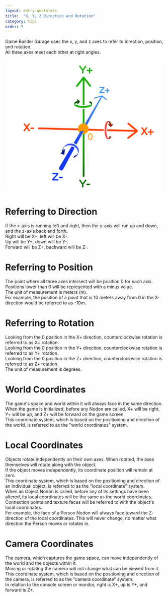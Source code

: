 ```yaml
---
layout: entry-quoteless
title:  "X, Y, Z Direction and Rotation"
category: tips
order: 9
---
```

<p>Game Builder Garage uses the x, y, and z axes to refer to direction, position, and rotation.<br />All three axes meet each other at right angles.<br /></p>
<p>
  <span class="embedded-file-wrapper ">
    <img src="/assets/nodopedia/img/axes.svg" class="embedded-image" />
  </span>
</p>
<h1>Referring to Direction</h1>
<p>If the x-axis is running left and right, then the y-axis will run up and down, and the z-axis back and forth.<br />Right will be X+, left will be X-.<br />Up will be Y+, down will be Y-.<br />Forward will be Z+, backward will be Z-.</p>
<h1>Referring to Position</h1>
<p>The point where all three axes intersect will be position 0 for each axis.<br />Positions lower than 0 will be represented with a minus value.<br />The unit of measurement is meters (m).<br />For example, the position of a point that is 10 meters away from 0 in the X- direction would be referred to as -10m.</p>
<h1>Referring to Rotation</h1>
<p>Looking from the 0 position in the X+ direction, counterclockwise rotation is referred to as X+ rotation.<br />Looking from the 0 position in the Y+ direction, counterclockwise rotation is referred to as Y+ rotation.<br />Looking from the 0 position in the Z+ direction, counterclockwise rotation is referred to as Z+ rotation.<br />The unit of measurement is degrees.</p>
<h1>World Coordinates</h1>
<p>The game's space and world within it will always face in the same direction.<br />When the game is initialized, before any Nodon are called, X+ will be right, Y+ will be up, and Z+ will be forward on the game screen.<br />This coordinate system, which is based on the positioning and direction of the world, is referred to as the "world coordinates" system.<br /></p>
<h1>Local Coordinates</h1>
<p>Objects rotate independently on their own axes. When rotated, the axes themselves will rotate along with the object.<br />If the object moves independently, its coordinate position will remain at zero.<br />This coordinate system, which is based on the positioning and direction of an individual object, is referred to as the "local coordinate" system.<br />When an Object Nodon is called, before any of its settings have been altered, its local coordinates will be the same as the world coordinates.<br />Connection points and texture faces will be referred to with the object's local coordinates.<br />For example, the face of a Person Nodon will always face toward the Z- direction of the local coordinates. This will never change, no matter what direction the Person moves or rotates in.<br /></p>
<h1>Camera Coordinates</h1>
<p>The camera, which captures the game space, can move independently of the world and the objects within it.<br />Moving or rotating the camera will not change what can be viewed from it.<br />This coordinate system, which is based on the positioning and direction of the camera, is referred to as the "camera coordinate" system.<br />In relation to the console screen or monitor, right is X+, up is Y+, and forward is Z+.</p>